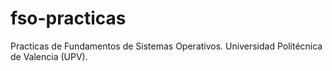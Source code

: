 # fso-practicas
Practicas de Fundamentos de Sistemas Operativos. Universidad Politécnica de Valencia (UPV).
